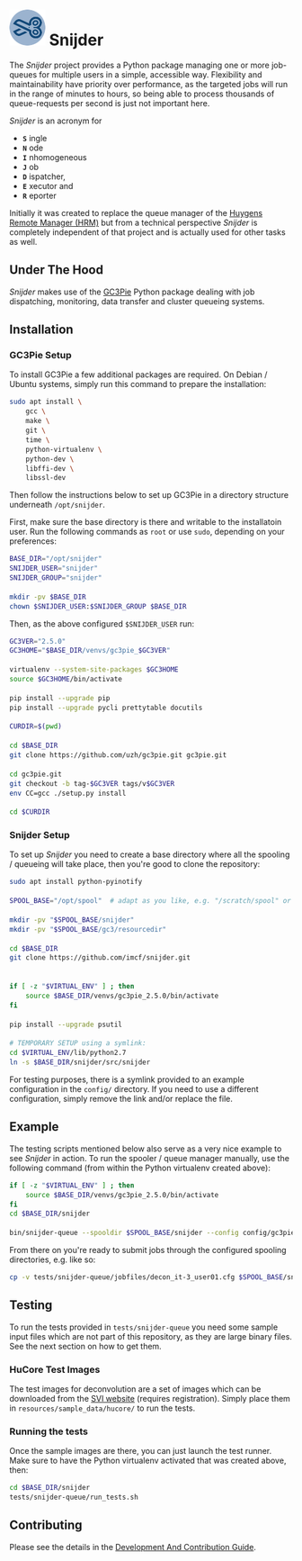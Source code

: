 # ![Snijder logo][img_snijder_logo] Snijder

The _Snijder_ project provides a Python package managing one or more job-queues
for multiple users in a simple, accessible way. Flexibility and maintainability
have priority over performance, as the targeted jobs will run in the range of
minutes to hours, so being able to process thousands of queue-requests per
second is just not important here.

_Snijder_ is an acronym for
* **`S`** ingle
* **`N`** ode
* **`I`** nhomogeneous
* **`J`** ob
* **`D`** ispatcher,
* **`E`** xecutor and
* **`R`** eporter

Initially it was created to replace the queue manager of the [Huygens Remote
Manager (HRM)](http://huygens-rm.org/) but from a technical perspective
_Snijder_ is completely independent of that project and is actually used for
other tasks as well.


## Under The Hood

_Snijder_ makes use of the [GC3Pie](https://github.com/imcf/gc3pie) Python
package dealing with job dispatching, monitoring, data transfer and cluster
queueing systems.

## Installation

### GC3Pie Setup

To install GC3Pie a few additional packages are required. On Debian / Ubuntu
systems, simply run this command to prepare the installation:

```bash
sudo apt install \
    gcc \
    make \
    git \
    time \
    python-virtualenv \
    python-dev \
    libffi-dev \
    libssl-dev
```

Then follow the instructions below to set up GC3Pie in a directory structure
underneath `/opt/snijder`.

First, make sure the base directory is there and writable to the installatoin
user. Run the following commands as `root` or use `sudo`, depending on your
preferences:

```bash
BASE_DIR="/opt/snijder"
SNIJDER_USER="snijder"
SNIJDER_GROUP="snijder"

mkdir -pv $BASE_DIR
chown $SNIJDER_USER:$SNIJDER_GROUP $BASE_DIR
```

Then, as the above configured `$SNIJDER_USER` run:

```bash
GC3VER="2.5.0"
GC3HOME="$BASE_DIR/venvs/gc3pie_$GC3VER"

virtualenv --system-site-packages $GC3HOME
source $GC3HOME/bin/activate

pip install --upgrade pip
pip install --upgrade pycli prettytable docutils

CURDIR=$(pwd)

cd $BASE_DIR
git clone https://github.com/uzh/gc3pie.git gc3pie.git

cd gc3pie.git
git checkout -b tag-$GC3VER tags/v$GC3VER
env CC=gcc ./setup.py install

cd $CURDIR
```

### Snijder Setup

To set up _Snijder_ you need to create a base directory where all the spooling /
queueing will take place, then you're good to clone the repository:

```bash
sudo apt install python-pyinotify

SPOOL_BASE="/opt/spool"  # adapt as you like, e.g. "/scratch/spool" or similar

mkdir -pv "$SPOOL_BASE/snijder"
mkdir -pv "$SPOOL_BASE/gc3/resourcedir"

cd $BASE_DIR
git clone https://github.com/imcf/snijder.git


if [ -z "$VIRTUAL_ENV" ] ; then
    source $BASE_DIR/venvs/gc3pie_2.5.0/bin/activate
fi

pip install --upgrade psutil

# TEMPORARY SETUP using a symlink:
cd $VIRTUAL_ENV/lib/python2.7
ln -s $BASE_DIR/snijder/src/snijder
```

For testing purposes, there is a symlink provided to an example configuration in the
`config/` directory. If you need to use a different configuration, simply remove the
link and/or replace the file.

## Example

The testing scripts mentioned below also serve as a very nice example to see
_Snijder_ in action. To run the spooler / queue manager manually, use the
following command (from within the Python virtualenv created above):

```bash
if [ -z "$VIRTUAL_ENV" ] ; then
    source $BASE_DIR/venvs/gc3pie_2.5.0/bin/activate
fi
cd $BASE_DIR/snijder

bin/snijder-queue --spooldir $SPOOL_BASE/snijder --config config/gc3pie/localhost.conf -v
```

From there on you're ready to submit jobs through the configured spooling
directories, e.g. like so:

```bash
cp -v tests/snijder-queue/jobfiles/decon_it-3_user01.cfg $SPOOL_BASE/snijder/spool/new/
```

## Testing

To run the tests provided in `tests/snijder-queue` you need some sample input
files which are not part of this repository, as they are large binary files. See
the next section on how to get them.

### HuCore Test Images

The test images for deconvolution are a set of images which can be downloaded
from the [SVI website](https://svi.nl/DemoImages) (requires registration).
Simply place them in `resources/sample_data/hucore/` to run the tests.

### Running the tests

Once the sample images are there, you can just launch the test runner. Make sure
to have the Python virtualenv activated that was created above, then:

```bash
cd $BASE_DIR/snijder
tests/snijder-queue/run_tests.sh
```

## Contributing

Please see the details in the [Development And Contribution
Guide](CONTRIBUTING.md).

[img_snijder_logo]: https://raw.githubusercontent.com/imcf/snijder/master/resources/artwork/snijder-logo-blue-64.png